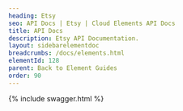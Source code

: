 ```yaml
---
heading: Etsy
seo: API Docs | Etsy | Cloud Elements API Docs
title: API Docs
description: Etsy API Documentation.
layout: sidebarelementdoc
breadcrumbs: /docs/elements.html
elementId: 128
parent: Back to Element Guides
order: 90
---
```


{% include swagger.html %}
